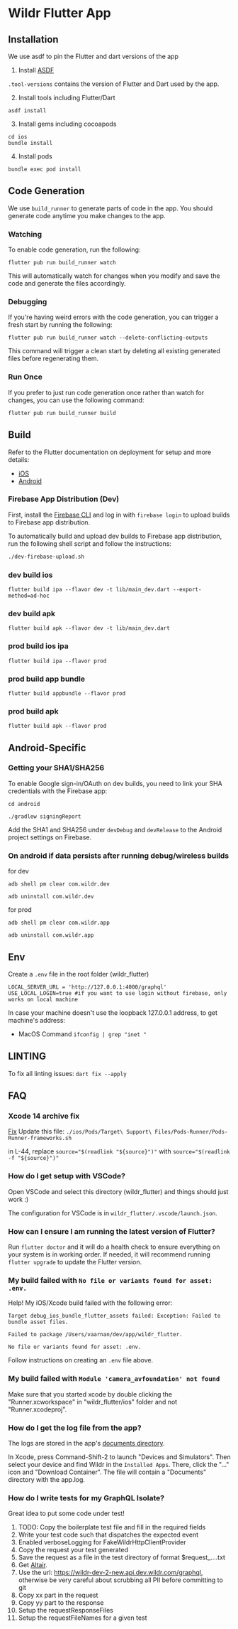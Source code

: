 # Wildr Flutter App

## Installation
We use asdf to pin the Flutter and dart versions of the app

1. Install [ASDF](https://asdf-vm.com/)

`.tool-versions` contains the version of Flutter and Dart used by the app.

2. Install tools including Flutter/Dart
```
asdf install
```

3. Install gems including cocoapods

```
cd ios
bundle install
```

4. Install pods

```
bundle exec pod install
```

## Code Generation

We use `build_runner` to generate parts of code in the app. You should generate code anytime you make changes to the app.

### Watching

To enable code generation, run the following:

```
flutter pub run build_runner watch
```

This will automatically watch for changes when you modify and save the code and generate the files accordingly.

### Debugging

If you're having weird errors with the code generation, you can trigger a fresh start by running the following:

```
flutter pub run build_runner watch --delete-conflicting-outputs
```

This command will trigger a clean start by deleting all existing generated files before regenerating them.

### Run Once

If you prefer to just run code generation once rather than watch for changes, you can use the following command:

```
flutter pub run build_runner build
```

## Build

Refer to the Flutter documentation on deployment for setup and more details:

- [iOS](https://docs.flutter.dev/deployment/ios)
- [Android](https://docs.flutter.dev/deployment/android)


### Firebase App Distribution (Dev)

First, install the [Firebase CLI](https://firebase.google.com/docs/cli) and log in with `firebase login` to upload builds to Firebase app distribution.

To automatically build and upload dev builds to Firebase app distribution, run the following shell script and follow the instructions:

```sh
./dev-firebase-upload.sh
```

### dev build ios

`flutter build ipa --flavor dev -t lib/main_dev.dart --export-method=ad-hoc`

### dev build apk

`flutter build apk --flavor dev -t lib/main_dev.dart`

### prod build ios ipa

`flutter build ipa --flavor prod`

### prod build app bundle

`flutter build appbundle --flavor prod`

### prod build apk

`flutter build apk --flavor prod`

## Android-Specific

### Getting your SHA1/SHA256

To enable Google sign-in/OAuth on dev builds, you need to link your SHA credentials with the Firebase app:

`cd android`

`./gradlew signingReport`

Add the SHA1 and SHA256 under `devDebug` and `devRelease` to the Android project settings on Firebase.

### On android if data persists after running debug/wireless builds

for dev

`adb shell pm clear com.wildr.dev`

`adb uninstall com.wildr.dev`

for prod

`adb shell pm clear com.wildr.app`

`adb uninstall com.wildr.app`

## Env

Create a `.env` file in the root folder (wildr_flutter)

```
LOCAL_SERVER_URL = 'http://127.0.0.1:4000/graphql'
USE_LOCAL_LOGIN=true #if you want to use login without firebase, only works on local machine
```

In case your machine doesn't use the loopback 127.0.0.1 address, to get machine's address:

- MacOS Command `ifconfig | grep "inet "`


## LINTING
To fix all linting issues: `dart fix --apply`

## FAQ

### Xcode 14 archive fix
[Fix](https://stackoverflow.com/a/75937600/8164116)
Update this file:
`./ios/Pods/Target\ Support\ Files/Pods-Runner/Pods-Runner-frameworks.sh`

in L-44, replace `source="$(readlink "${source}")"` with `source="$(readlink -f "${source}")"`

### How do I get setup with VSCode?

Open VSCode and select this directory (wildr_flutter) and things should just work :)

The configuration for VSCode is in `wildr_flutter/.vscode/launch.json`.

### How can I ensure I am running the latest version of Flutter?

Run `flutter doctor` and it will do a health check to ensure everything on your
system is in working order. If needed, it will recommend running `flutter
upgrade` to update the Flutter version.

### My build failed with `No file or variants found for asset: .env.`

Help! My iOS/Xcode build failed with the following error:

```
Target debug_ios_bundle_flutter_assets failed: Exception: Failed to bundle asset files.

Failed to package /Users/vaarnan/dev/app/wildr_flutter.

No file or variants found for asset: .env.
```

Follow instructions on creating an `.env` file above.

### My build failed with `Module 'camera_avfoundation' not found`

Make sure that you started xcode by double clicking the "Runner.xcworkspace" in "wildr_flutter/ios" folder and not "Runner.xcodeproj".

### How do I get the log file from the app?

The logs are stored in the app's [documents
directory](https://pub.dev/documentation/path_provider/latest/path_provider/getApplicationDocumentsDirectory.html).

In Xcode, press Command-Shift-2 to launch "Devices and Simulators". Then select
your device and find Wildr in the `Installed Apps`. There, click the "..." icon
and "Download Container". The file will contain a "Documents" directory with the
app.log.

### How do I write tests for my GraphQL Isolate?

Great idea to put some code under test!

1. TODO: Copy the boilerplate test file and fill in the required fields
1. Write your test code such that dispatches the expected event
1. Enabled verboseLogging for FakeWildrHttpClientProvider
1. Copy the request your test generated
1. Save the request as a file in the test directory of format $request_....txt
1. Get [Altair](https://chromewebstore.google.com/detail/altair-graphql-client/flnheeellpciglgpaodhkhmapeljopja).
1. Use the url: https://wildr-dev-2-new.api.dev.wildr.com/graphql, otherwise be very careful about scrubbing all PII before committing to git
1. Copy xx part in the request
1. Copy yy part to the response
1. Setup the requestResponseFiles
1. Setup the requestFileNames for a given test
